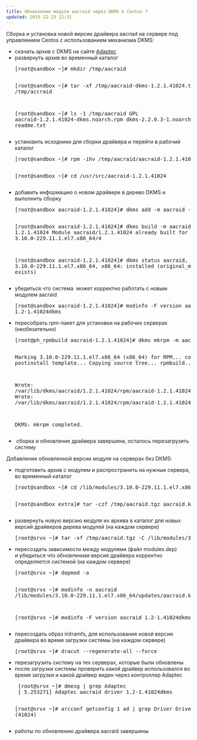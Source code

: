 ```yaml
---
title: Обновление модуля aacraid через DKMS в Centos 7
updated: 2015-12-23 12:31
---
```


Сборка и установка новой версии драйвера aacriad на сервере под управлением Centos с использованием механизма DKMS:
<ul>
	<li>скачать архив с DKMS на сайте <a href="http://www.adaptec.com/en-us/downloads/rh/rhel_7/productid=sas-7805&amp;dn=adaptec+raid+7805.php" target="_blank">Adaptec</a></li>
	<li>развернуть архив во временный каталог
<pre>[root@sandbox ~]# mkdir /tmp/aacraid

[root@sandbox ~]# tar -xf /tmp/aacraid-dkms-1.2.1.41024.tgz -C /tmp/accraid

[root@sandbox ~]# ls -1 /tmp/aacraid
GPL
aacraid-1.2.1.41024-dkms.noarch.rpm
dkms-2.2.0.3-1.noarch.rpm
readme.txt</pre>
</li>
	<li>установить исходники для сборки драйвера и перейти в рабочий каталог
<pre>[root@sandbox ~]# rpm -ihv /tmp/aacraid/aacraid-1.2.1.41024-dkms.noarch.rpm

[root@sandbox ~]# cd /usr/src/aacraid-1.2.1.41024</pre>
</li>
	<li>добавить информацию о новом драйвере в дерево DKMS и выполнить сборку
<pre>[root@sandbox aacraid-1.2.1.41024]# dkms add -m aacraid -v 1.2.1.41024

[root@sandbox aacraid-1.2.1.41024]# dkms build -m aacraid -v 1.2.1.41024
Module aacraid/1.2.1.41024 already built for kernel 3.10.0-229.11.1.el7.x86_64/4

[root@sandbox aacraid-1.2.1.41024]# dkms status
aacraid, 1.2.1.41024, 3.10.0-229.11.1.el7.x86_64, x86_64: installed (original_module exists)</pre>
</li>
	<li>убедиться что система  может корректно работать с новым модулем aacraid
<pre>[root@sandbox aacraid-1.2.1.41024]# modinfo -F version aacraid
1.2-1.41024dkms</pre>
</li>
	<li>пересобрать rpm-пакет для установки на рабочих серверах (необязательно)
<pre>[root@ph_rpmbuild aacraid-1.2.1.41024]# dkms mkrpm -m aacraid -v 1.2.1.41024

Marking 3.10.0-229.11.1.el7.x86_64 (x86_64) for RPM...
copying legacy postinstall template...
Copying source tree...
rpmbuild...

Wrote: /var/lib/dkms/aacraid/1.2.1.41024/rpm/aacraid-1.2.1.41024-1dkms.src.rpm
Wrote: /var/lib/dkms/aacraid/1.2.1.41024/rpm/aacraid-1.2.1.41024-1dkms.noarch.rpm

DKMS: mkrpm completed.</pre>
</li>
	<li> сборка и обновление драйвера завершена, осталось перезагрузить систему</li>
</ul>
Добавление обновленной версии модуля на серверах без DKMS:
<ul>
	<li>подготовить архив c модулем и распространить на нужные сервера, во временный каталог
<pre>[root@sandbox ~]# cd /lib/modules/3.10.0-229.11.1.el7.x86_64/extra/

[root@sandbox extra]# tar -czf /tmp/aacraid.tgz aacraid.ko</pre>
</li>
	<li>развернуть новую версию модуля их архива в каталог для новых версий драйверов дерева модулей (на каждом сервере)
<pre>[root@srvx ~]# tar -xf /tmp/aacraid.tgz -C /lib/modules/3.10.0-229.11.1.el7.x86_64/updates/</pre>
</li>
	<li>пересоздать зависимости между модулями (файл modules.dep) и убедиться что обновленная версия драйвера корректно определяется системой (на каждом сервере)
<pre>[root@srvx ~]# depmod -a

[root@srvx ~]# modinfo -n aacraid
/lib/modules/3.10.0-229.11.1.el7.x86_64/updates/aacraid.ko

[root@srvx ~]# modinfo -F version aacraid
1.2-1.41024dkms</pre>
</li>
	<li>пересоздать образ initramfs, для использования новой версии драйвера во время загрузки системы (на каждом сервере)
<pre>[root@srvx ~]# dracut --regenerate-all --force</pre>
</li>
	<li>перезагрузить систему на тех серверах, которые были обновлены</li>
	<li>после загрузки системы проверить какой драйвер использовался во время загрузки и какой драйвер виден через контроллер Adaptec
<pre> [root@srvx ~]# dmesg | grep Adaptec
 [ 5.253271] Adaptec aacraid driver 1.2-1.41024dkms

 [root@srvx ~]# arcconf getconfig 1 ad | grep Driver
 Driver : 1.2-1 (41024)</pre>
</li>
	<li>работы по обновлению драйвера aacraid завершены</li>
</ul>